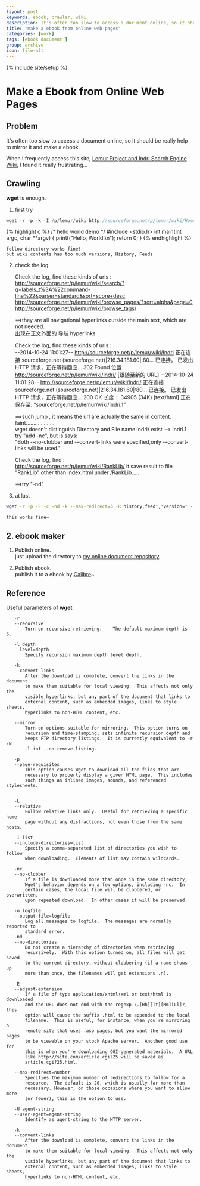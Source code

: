 ```yaml
---
layout: post
keywords: ebook, crawler, wiki
description: It's often too slow to access a document online, so it should be really help to mirror it and make a ebook.
title: "make a ebook from online web pages"
categories: [work]
tags: [ebook document ]
group: archive
icon: file-alt
---
```

{% include site/setup %}
<link rel="stylesheet" href="/css/pygments.css">

Make a Ebook from Online Web Pages
==================================

## Problem
It's often too slow to access a document online, so it should be really help to mirror it and make a ebook.  

When I frequently access this site, [Lemur Project and Indri Search Engine Wiki](http://sourceforge.net/p/lemur/wiki/Home/), I found it really frustrating...

## Crawling
**wget** is enough.

1. first try  

``` c
wget -r -p -k -I /p/lemur/wiki http://sourceforge.net/p/lemur/wiki/Home/
```

{% highlight c %}
/* hello world demo */
#include <stdio.h>
int main(int argc, char **argv)
{
        printf("Hello, World!\n");
        return 0;
}
{% endhighlight %}
 
    follow directory works fine!  
    but wiki contents has too much versions, History, Feeds

2. check the log  

    Check the log, find these kinds of urls :  
    http://sourceforge.net/p/lemur/wiki/search/?q=labels_t%3A%22command-line%22&parser=standard&sort=score+desc  
    http://sourceforge.net/p/lemur/wiki/browse_pages/?sort=alpha&page=0  
    http://sourceforge.net/p/lemur/wiki/browse_tags/  

    ==>they are all navigational hyperlinks outside the main text, which are not needed.  
    出现在正文外面的 导航 hyperlinks

    Check the log, find these kinds of urls :  
    --2014-10-24 11:01:27--  http://sourceforge.net/p/lemur/wiki/Indri
    正在连接 sourceforge.net (sourceforge.net)|216.34.181.60|:80... 已连接。
    已发出 HTTP 请求，正在等待回应... 302 Found
    位置：http://sourceforge.net/p/lemur/wiki/Indri/ [跟随至新的 URL]
    --2014-10-24 11:01:28--  http://sourceforge.net/p/lemur/wiki/Indri/
    正在连接 sourceforge.net (sourceforge.net)|216.34.181.60|:80... 已连接。
    已发出 HTTP 请求，正在等待回应... 200 OK
    长度： 34905 (34K) [text/html]
    正在保存至: “sourceforge.net/p/lemur/wiki/Indri.1”

    ==>such jump , it means the url are actually the same in content. faint...................  
    wget doesn't distinguish Directory and File name  Indri/ exist --> Indri.1  
    try "add -nc", but is says:  
    "Both --no-clobber and --convert-links were specified,only --convert-links will be used."  

    Check the log, find :  
    http://sourceforge.net/p/lemur/wiki/RankLib/
    it save result to file "RankLib" other than index.html under /RankLib.....  

    ==>try "-nd"  

3. at last

``` sh
wget -r -p -E -c -nd -k --max-redirect=3 -R history,feed*,*version=* -I /p/lemur/wiki -X /p/lemur/wiki/browse_pages,/p/lemur/wiki/search,/p/lemur/wiki/browse_tags -o lemur.log http://sourceforge.net/p/lemur/wiki/Home/
```

    this works fine~

## 2. ebook maker
1. Publish online.  
just upload the directory to [my online document repository](http://net.pku.edu.cn/~pb/doc)

2. Publish ebook.  
publish it to a ebook by [Calibre](http://calibre-ebook.com)~


## Reference
Useful parameters of **wget**

       -r
       --recursive
           Turn on recursive retrieving.    The default maximum depth is 5.

       -l depth
       --level=depth
           Specify recursion maximum depth level depth.

       -k
       --convert-links
           After the download is complete, convert the links in the document
           to make them suitable for local viewing.  This affects not only the
           visible hyperlinks, but any part of the document that links to
           external content, such as embedded images, links to style sheets,
           hyperlinks to non-HTML content, etc.

       --mirror
           Turn on options suitable for mirroring.  This option turns on
           recursion and time-stamping, sets infinite recursion depth and
           keeps FTP directory listings.  It is currently equivalent to -r -N
           -l inf --no-remove-listing.

       -p
       --page-requisites
           This option causes Wget to download all the files that are
           necessary to properly display a given HTML page.  This includes
           such things as inlined images, sounds, and referenced stylesheets.


       -L
       --relative
           Follow relative links only.  Useful for retrieving a specific home
           page without any distractions, not even those from the same hosts.

       -I list
       --include-directories=list
           Specify a comma-separated list of directories you wish to follow
           when downloading.  Elements of list may contain wildcards.

       -nc
       --no-clobber
           If a file is downloaded more than once in the same directory,
           Wget's behavior depends on a few options, including -nc.  In
           certain cases, the local file will be clobbered, or overwritten,
           upon repeated download.  In other cases it will be preserved.

       -o logfile
       --output-file=logfile
           Log all messages to logfile.  The messages are normally reported to
           standard error.
       -nd
       --no-directories
           Do not create a hierarchy of directories when retrieving
           recursively.  With this option turned on, all files will get saved
           to the current directory, without clobbering (if a name shows up
           more than once, the filenames will get extensions .n).

       -E
       --adjust-extension
           If a file of type application/xhtml+xml or text/html is downloaded
           and the URL does not end with the regexp \.[Hh][Tt][Mm][Ll]?, this
           option will cause the suffix .html to be appended to the local
           filename.  This is useful, for instance, when you're mirroring a
           remote site that uses .asp pages, but you want the mirrored pages
           to be viewable on your stock Apache server.  Another good use for
           this is when you're downloading CGI-generated materials.  A URL
           like http://site.com/article.cgi?25 will be saved as
           article.cgi?25.html.

       --max-redirect=number
           Specifies the maximum number of redirections to follow for a
           resource.  The default is 20, which is usually far more than
           necessary. However, on those occasions where you want to allow more
           (or fewer), this is the option to use.

       -U agent-string
       --user-agent=agent-string
           Identify as agent-string to the HTTP server.

       -k
       --convert-links
           After the download is complete, convert the links in the document
           to make them suitable for local viewing.  This affects not only the
           visible hyperlinks, but any part of the document that links to
           external content, such as embedded images, links to style sheets,
           hyperlinks to non-HTML content, etc.

